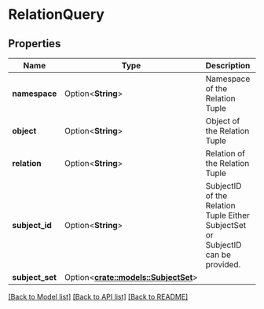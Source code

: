 # RelationQuery

## Properties

Name | Type | Description | Notes
------------ | ------------- | ------------- | -------------
**namespace** | Option<**String**> | Namespace of the Relation Tuple | [optional]
**object** | Option<**String**> | Object of the Relation Tuple | [optional]
**relation** | Option<**String**> | Relation of the Relation Tuple | [optional]
**subject_id** | Option<**String**> | SubjectID of the Relation Tuple  Either SubjectSet or SubjectID can be provided. | [optional]
**subject_set** | Option<[**crate::models::SubjectSet**](SubjectSet.md)> |  | [optional]

[[Back to Model list]](../README.md#documentation-for-models) [[Back to API list]](../README.md#documentation-for-api-endpoints) [[Back to README]](../README.md)


